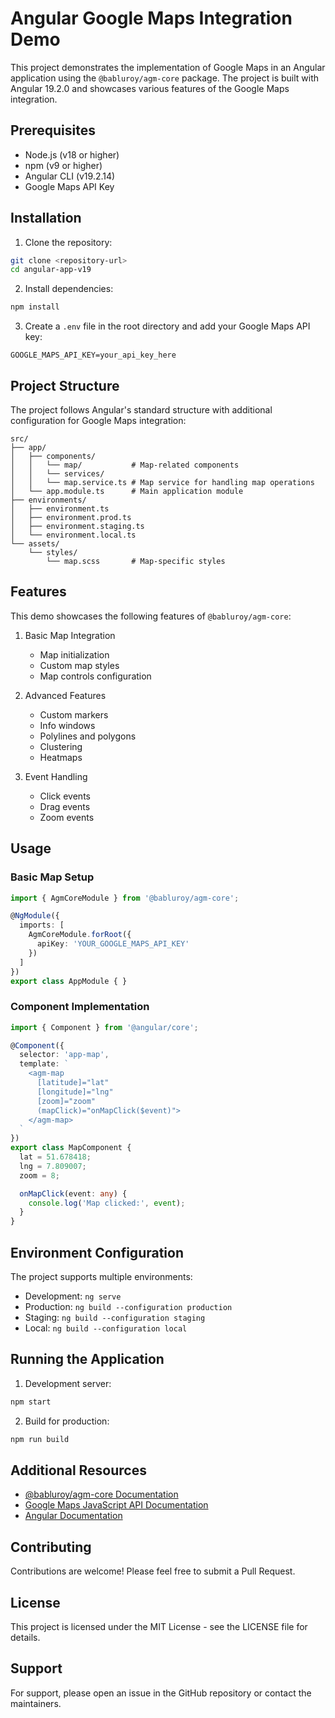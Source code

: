 # Angular Google Maps Integration Demo

This project demonstrates the implementation of Google Maps in an Angular application using the `@babluroy/agm-core` package. The project is built with Angular 19.2.0 and showcases various features of the Google Maps integration.

## Prerequisites

- Node.js (v18 or higher)
- npm (v9 or higher)
- Angular CLI (v19.2.14)
- Google Maps API Key

## Installation

1. Clone the repository:
```bash
git clone <repository-url>
cd angular-app-v19
```

2. Install dependencies:
```bash
npm install
```

3. Create a `.env` file in the root directory and add your Google Maps API key:
```
GOOGLE_MAPS_API_KEY=your_api_key_here
```

## Project Structure

The project follows Angular's standard structure with additional configuration for Google Maps integration:

```
src/
├── app/
│   ├── components/
│   │   └── map/           # Map-related components
│   │   └── services/
│   │   └── map.service.ts # Map service for handling map operations
│   └── app.module.ts      # Main application module
├── environments/
│   ├── environment.ts
│   ├── environment.prod.ts
│   ├── environment.staging.ts
│   └── environment.local.ts
└── assets/
    └── styles/
        └── map.scss       # Map-specific styles
```

## Features

This demo showcases the following features of `@babluroy/agm-core`:

1. Basic Map Integration
   - Map initialization
   - Custom map styles
   - Map controls configuration

2. Advanced Features
   - Custom markers
   - Info windows
   - Polylines and polygons
   - Clustering
   - Heatmaps

3. Event Handling
   - Click events
   - Drag events
   - Zoom events

## Usage

### Basic Map Setup

```typescript
import { AgmCoreModule } from '@babluroy/agm-core';

@NgModule({
  imports: [
    AgmCoreModule.forRoot({
      apiKey: 'YOUR_GOOGLE_MAPS_API_KEY'
    })
  ]
})
export class AppModule { }
```

### Component Implementation

```typescript
import { Component } from '@angular/core';

@Component({
  selector: 'app-map',
  template: `
    <agm-map
      [latitude]="lat"
      [longitude]="lng"
      [zoom]="zoom"
      (mapClick)="onMapClick($event)">
    </agm-map>
  `
})
export class MapComponent {
  lat = 51.678418;
  lng = 7.809007;
  zoom = 8;

  onMapClick(event: any) {
    console.log('Map clicked:', event);
  }
}
```

## Environment Configuration

The project supports multiple environments:

- Development: `ng serve`
- Production: `ng build --configuration production`
- Staging: `ng build --configuration staging`
- Local: `ng build --configuration local`

## Running the Application

1. Development server:
```bash
npm start
```

2. Build for production:
```bash
npm run build
```

## Additional Resources

- [@babluroy/agm-core Documentation](https://www.npmjs.com/package/@babluroy/agm-core)
- [Google Maps JavaScript API Documentation](https://developers.google.com/maps/documentation/javascript/overview)
- [Angular Documentation](https://angular.io/docs)

## Contributing

Contributions are welcome! Please feel free to submit a Pull Request.

## License

This project is licensed under the MIT License - see the LICENSE file for details.

## Support

For support, please open an issue in the GitHub repository or contact the maintainers.
